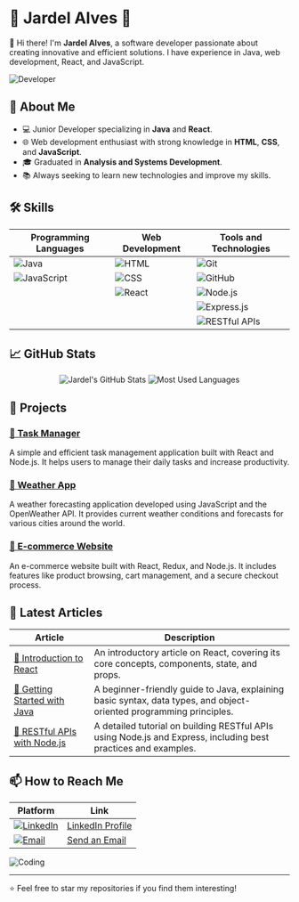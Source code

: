 # 🌟 Jardel Alves 🌟

👋 Hi there! I'm **Jardel Alves**, a software developer passionate about creating innovative and efficient solutions. I have experience in Java, web development, React, and JavaScript.

![Developer](https://media.giphy.com/media/13HgwGsXF0aiGY/giphy.gif)

## 🚀 About Me

- 💻 Junior Developer specializing in **Java** and **React**.
- 🌐 Web development enthusiast with strong knowledge in **HTML**, **CSS**, and **JavaScript**.
- 🎓 Graduated in **Analysis and Systems Development**.
- 📚 Always seeking to learn new technologies and improve my skills.

## 🛠️ Skills

| Programming Languages | Web Development | Tools and Technologies |
|-----------------------|-----------------|------------------------|
| ![Java](https://img.shields.io/badge/Java-ED8B00?style=for-the-badge&logo=java&logoColor=white) | ![HTML](https://img.shields.io/badge/HTML5-E34F26?style=for-the-badge&logo=html5&logoColor=white) | ![Git](https://img.shields.io/badge/Git-F05032?style=for-the-badge&logo=git&logoColor=white) |
| ![JavaScript](https://img.shields.io/badge/JavaScript-F7DF1E?style=for-the-badge&logo=javascript&logoColor=black) | ![CSS](https://img.shields.io/badge/CSS3-1572B6?style=for-the-badge&logo=css3&logoColor=white) | ![GitHub](https://img.shields.io/badge/GitHub-181717?style=for-the-badge&logo=github&logoColor=white) |
|                       | ![React](https://img.shields.io/badge/React-20232A?style=for-the-badge&logo=react&logoColor=61DAFB) | ![Node.js](https://img.shields.io/badge/Node.js-339933?style=for-the-badge&logo=nodedotjs&logoColor=white) |
|                       |                 | ![Express.js](https://img.shields.io/badge/Express.js-000000?style=for-the-badge&logo=express&logoColor=white) |
|                       |                 | ![RESTful APIs](https://img.shields.io/badge/REST-25D366?style=for-the-badge&logo=rest&logoColor=white) |

## 📈 GitHub Stats

<div align="center">
  <img src="https://github-readme-stats.vercel.app/api?username=jardelva96&show_icons=true&theme=radical" alt="Jardel's GitHub Stats" />
  <img src="https://github-readme-stats.vercel.app/api/top-langs/?username=jardelva96&layout=compact&theme=radical" alt="Most Used Languages" />
</div>

## 🌱 Projects

### [🔹 Task Manager](https://github.com/jardelva96/task-manager)
A simple and efficient task management application built with React and Node.js. It helps users to manage their daily tasks and increase productivity.

### [🔹 Weather App](https://github.com/jardelva96/weather-app)
A weather forecasting application developed using JavaScript and the OpenWeather API. It provides current weather conditions and forecasts for various cities around the world.

### [🔹 E-commerce Website](https://github.com/jardelva96/e-commerce-website)
An e-commerce website built with React, Redux, and Node.js. It includes features like product browsing, cart management, and a secure checkout process.

## 📝 Latest Articles

| Article | Description |
|---------|-------------|
| [📄 Introduction to React]([https://github.com/jardelva96/introduction-to-react]) | An introductory article on React, covering its core concepts, components, state, and props. |
| [📄 Getting Started with Java](https://link-to-article.com) | A beginner-friendly guide to Java, explaining basic syntax, data types, and object-oriented programming principles. |
| [📄 RESTful APIs with Node.js](https://link-to-article.com) | A detailed tutorial on building RESTful APIs using Node.js and Express, including best practices and examples. |

## 📫 How to Reach Me

| Platform | Link |
|----------|------|
| [![LinkedIn](https://img.shields.io/badge/LinkedIn-0077B5?style=for-the-badge&logo=linkedin&logoColor=white)](https://www.linkedin.com/in/jardel-va96/) | [LinkedIn Profile](https://www.linkedin.com/in/jardel-va96/) |
| [![Email](https://img.shields.io/badge/Email-D14836?style=for-the-badge&logo=gmail&logoColor=white)](mailto:jardel.va96@gmail.com) | [Send an Email](mailto:jardel.va96@gmail.com) |

![Coding](https://media.giphy.com/media/L8K62iTDkzGX6/giphy.gif)

---

⭐️ Feel free to star my repositories if you find them interesting!
